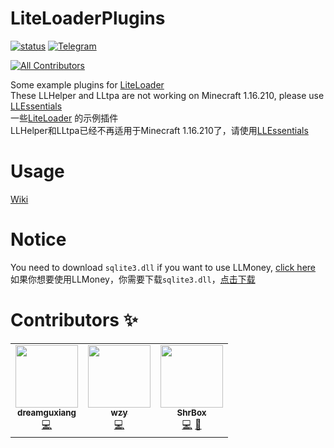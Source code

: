 # LiteLoaderPlugins
<a href="https://github.com/LiteLDev/LiteLoaderPlugins/actions">![status](https://img.shields.io/github/workflow/status/LiteLDev/LiteLoaderPlugins/Build%20LiteLoaderKit?style=for-the-badge)</a>
<a href="https://t.me/liteloader">![Telegram](https://img.shields.io/badge/telegram-LiteLoader-%232CA5E0?style=for-the-badge&logo=Telegram)</a>
<!-- ALL-CONTRIBUTORS-BADGE:START - Do not remove or modify this section -->
[![All Contributors](https://img.shields.io/badge/all_contributors-1-orange.svg?style=flat-square)](#contributors-)
<!-- ALL-CONTRIBUTORS-BADGE:END -->
Some example plugins for [LiteLoader](https://github.com/LiteLDev/BDSLiteLoader)  
These LLHelper and LLtpa are not working on Minecraft 1.16.210, please use [LLEssentials](https://l.sakuralo.top/resources/llessentials-1-16-200.9/)  
一些[LiteLoader](https://github.com/LiteLDev/BDSLiteLoader)  的示例插件  
LLHelper和LLtpa已经不再适用于Minecraft 1.16.210了，请使用[LLEssentials](https://l.sakuralo.top/resources/llessentials-1-16-200.9/)

# Usage
[Wiki](https://github.com/LiteLDev/LiteLoaderPlugins/wiki)

# Notice
You need to download `sqlite3.dll` if you want to use LLMoney, [click here](https://sqlite.org/2021/sqlite-dll-win64-x64-3340100.zip)  
如果你想要使用LLMoney，你需要下载`sqlite3.dll`，[点击下载](https://sqlite.org/2021/sqlite-dll-win64-x64-3340100.zip)

# Contributors ✨
<!-- ALL-CONTRIBUTORS-LIST:START - Do not remove or modify this section -->
<!-- prettier-ignore-start -->
<!-- markdownlint-disable -->
<table>
  <tr>
    <td align="center"><a href="https://github.com/dreamguxiang"><img src="https://avatars.githubusercontent.com/u/62042544?v=4?s=100" width="100px;" alt=""/><br /><sub><b>dreamguxiang</b></sub></a><br /><a href="https://github.com/LiteLDev/LiteLoaderKit/commits?author=dreamguxiang" title="Code">💻</a></td>
    <td align="center"><a href="https://github.com/wzyyyyyyy"><img src="https://avatars.githubusercontent.com/u/59381521?v=4?s=100" width="100px;" alt=""/><br /><sub><b>wzy</b></sub></a><br /><a href="https://github.com/LiteLDev/LiteLoaderKit/commits?author=wzyyyyyyy" title="Code">💻</a></td>
     <td align="center"><a href="https://github.com/ShrBox"><img src="https://avatars.githubusercontent.com/u/53301243?v=4?s=100" width="100px;" alt=""/><br /><sub><b>ShrBox</b></sub></a><br /><a href="https://github.com/LiteLDev/LiteLoaderKit/commits?author=ShrBox" title="Code">💻</a> <a href="https://www.sakuralo.top" title="Blogposts">📝</a></td>
  </tr>
</table>

<!-- markdownlint-restore -->
<!-- prettier-ignore-end -->

<!-- ALL-CONTRIBUTORS-LIST:END -->


